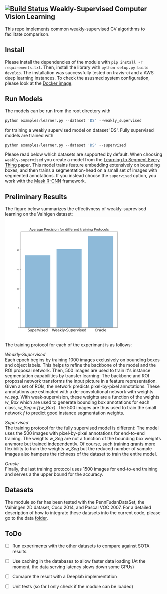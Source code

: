 [![Build Status](https://travis-ci.com/FabianSchuetze/weakly-supervised.svg?branch=master)](https://travis-ci.com/FabianSchuetze/weakly-supervised)
Weakly-Supervised Computer Vision Learning
--------------------------------------------


This repo implements common weakly-supervised CV algorithms to facilitate comparison.

Install
-------
Please install the dependencies of the module with `pip install -r
requirements.txt`. Then, install the library with
`python setup.py build develop`. The installation was successfully tested on travis-ci and a AWS deep learning instances. To check the asusmed system configuration, please look at the [Docker image](./.travis.yml).


Run Models
----------
The models can be run from the root directory with
```python
python examples/learner.py --dataset 'DS' --weakly_supervised
```
for training a weakly supervised model on dataset 'DS'. Fully supervised models are trained with
```python
python examples/learner.py --dataset 'DS' --supervised
```
Please read below which datasets are supported by default. When choosing `weakly-supervised` you create a model from the [Learning to Segment Every Thing](https://arxiv.org/abs/1703.06870) paper. This model trains feature embedding extensively on bounding boxes, and then trains a segmentation-head on a small set of images with segmented annotations. If you instead choose the `supervised` option, you work with the [Mask
R-CNN](https://arxiv.org/abs/1703.06870) framework.


Preliminary Results
-------------------
The figure below summarizes the effectivness of weakly-suprevised learning on the Vaihigen dataset:  
<img src="Results.png" alt="drawing" height="400" width="400"/>  
The training protocol for each of the experimant is as follows:  

*Weakly-Supervised*  
Each epoch begins by training 1000 images exclusively on bounding boxes and object labels. This helps to refine the backbone of the model and the ROI proposal network. Then, 500 images are used to train it's instance segmentation capabilities by transfer learning: The backbone and ROI proposal network transforms the input picture in a feature representation. Given a set of ROIs, the network predicts pixel-by-pixel annotations. These annotations are estimated with a de-convolutional network with weights _w_seg_. With weak-supervision, these weights are a function of the weights _w_Box_ which are used to generate bounding box annotations for each class, _w_Seg_ = _f(w_Box)_. The 500 images are thus used to train the small network _f_ to predict good instance segmentation weights.

*Supervised*  
The training protocol for the fully supervised model is different: The model uses the 500 images with pixel-by-pixel annotations for end-to-end training. The weights _w_Seg_ are not a function of the bounding box weights anymore but trained independently. Of course, such training grants more flexibility to train the weights _w_Seg_ but the reduced number of sample images also hampers the richness of the dataset to train the entire model.

*Oracle*  
Finally, the last training protocol uses 1500 images for end-to-end training and serves a the upper bound for the accuracy.


Datasets
--------
The module so far has been tested with the PennFudanDataSet, the Vaihingen
2D dataset, Coco 2014, and Pascal VOC 2007. For a detailed description of how to integrate these datasets
into the current code, please go to the data [folder](./data/README.md).


ToDo
----

-  [ ] Run experiments with the other datasets to compare against SOTA results.
-  [ ] Use caching in the databases to allow faster data loading (At the moment, the data serving latency
slows down some GPUs)
-  [ ] Comapre the result with a Deeplab implementation
-  [ ] Unit tests (so far I only check if the module can be loaded)

